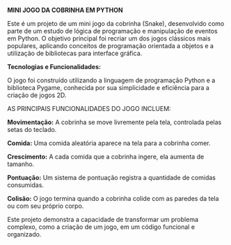 
**MINI JOGO DA COBRINHA EM PYTHON**


Este é um projeto de um mini jogo da cobrinha (Snake), desenvolvido como parte de um estudo de lógica de programação e manipulação de eventos em Python. O objetivo principal foi recriar um dos jogos clássicos mais populares, aplicando conceitos de programação orientada a objetos e a utilização de bibliotecas para interface gráfica.



**Tecnologias e Funcionalidades:**


O jogo foi construído utilizando a linguagem de programação Python e a biblioteca Pygame, conhecida por sua simplicidade e eficiência para a criação de jogos 2D.



AS PRINCIPAIS FUNCIONALIDADES DO JOGO INCLUEM:



**Movimentação:** A cobrinha se move livremente pela tela, controlada pelas setas do teclado.

**Comida:** Uma comida aleatória aparece na tela para a cobrinha comer.

**Crescimento:** A cada comida que a cobrinha ingere, ela aumenta de tamanho.

**Pontuação:** Um sistema de pontuação registra a quantidade de comidas consumidas.

**Colisão:** O jogo termina quando a cobrinha colide com as paredes da tela ou com seu próprio corpo.



Este projeto demonstra a capacidade de transformar um problema complexo, como a criação de um jogo, em um código funcional e organizado.
